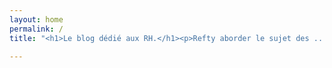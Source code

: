 ```yaml
---
layout: home
permalink: /
title: "<h1>Le blog dédié aux RH.</h1><p>Refty aborder le sujet des ...</p>"

---
```


